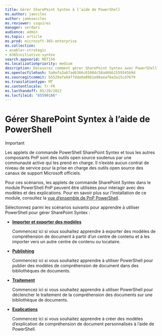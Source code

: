 ```yaml
---
title: Gérer SharePoint Syntex à l’aide de PowerShell
ms.author: jaeccles
author: jameseccles
ms.reviewer: ssquires
manager: serdars
audience: admin
ms.topic: article
ms.prod: microsoft-365-enterprise
ms.collection:
- enabler-strategic
- m365initiative-syntex
search.appverid: MET150
ms.localizationpriority: medium
description: Découvrez comment gérer SharePoint Syntex avec PowerShell.
ms.openlocfilehash: 5a0efa3a67ad6366c6160dc58a46bb1559345b9d
ms.sourcegitcommit: b5529afa84f7dde0a89b1e08aeaf6a3a15cd7679
ms.translationtype: MT
ms.contentlocale: fr-FR
ms.lasthandoff: 05/20/2022
ms.locfileid: "65599186"
---
```

# <a name="manage-sharepoint-syntex-by-using-powershell"></a>Gérer SharePoint Syntex à l’aide de PowerShell

> [!IMPORTANT]
> Les applets de commande PowerShell SharePoint Syntex et tous les autres composants PnP sont des outils open source soutenus par une communauté active qui les prend en charge. Il n’existe aucun contrat de niveau de service pour la prise en charge des outils open source des canaux de support Microsoft officiels.

Pour ces scénarios, les applets de commande SharePoint Syntex dans le module PowerShell PnP peuvent être utilisées pour interagir avec des modèles et des explications. Pour en savoir plus sur l’installation de ce module, consultez la [vue d’ensemble de PnP PowerShell](/powershell/sharepoint/sharepoint-pnp/sharepoint-pnp-cmdlets).

Sélectionnez parmi les scénarios suivants pour apprendre à utiliser PowerShell pour gérer SharePoint Syntex :

- [**Importer et exporter des modèles**](powershell-syntex-import-export.md)

    Commencez ici si vous souhaitez apprendre à exporter des modèles de compréhension de document à partir d’un centre de contenu et à les importer vers un autre centre de contenu ou locataire.

- [**Publishing**](powershell-syntex-publishing.md)

    Commencez ici si vous souhaitez apprendre à utiliser PowerShell pour publier des modèles de compréhension de document dans des bibliothèques de documents.

- [**Traitement**](powershell-syntex-processing.md)

    Commencez ici si vous souhaitez apprendre à utiliser PowerShell pour déclencher le traitement de la compréhension des documents sur une bibliothèque de documents.

- [**Explications**](powershell-syntex-explanations.md)

    Commencez ici si vous souhaitez apprendre à créer des modèles d’explication de compréhension de document personnalisés à l’aide de PowerShell.
